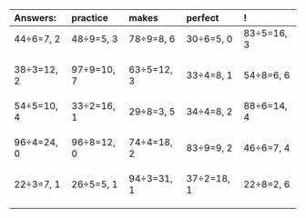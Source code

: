 | Answers: | practice | makes | perfect | ! |
| :--- | :--- | :--- | :--- | :--- |
| 44÷6=7, 2 | 48÷9=5, 3 | 78÷9=8, 6 | 30÷6=5, 0 | 83÷5=16, 3 | 
|   |   |   |   |   | 
|   |   |   |   |   | 
|   |   |   |   |   | 
| 38÷3=12, 2 | 97÷9=10, 7 | 63÷5=12, 3 | 33÷4=8, 1 | 54÷8=6, 6 | 
|   |   |   |   |   | 
|   |   |   |   |   | 
|   |   |   |   |   | 
| 54÷5=10, 4 | 33÷2=16, 1 | 29÷8=3, 5 | 34÷4=8, 2 | 88÷6=14, 4 | 
|   |   |   |   |   | 
|   |   |   |   |   | 
|   |   |   |   |   | 
| 96÷4=24, 0 | 96÷8=12, 0 | 74÷4=18, 2 | 83÷9=9, 2 | 46÷6=7, 4 | 
|   |   |   |   |   | 
|   |   |   |   |   | 
|   |   |   |   |   | 
| 22÷3=7, 1 | 26÷5=5, 1 | 94÷3=31, 1 | 37÷2=18, 1 | 22÷8=2, 6 | 
|   |   |   |   |   | 
|   |   |   |   |   | 
|   |   |   |   |   | 
